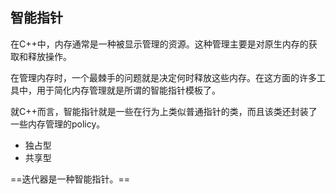 ## 智能指针
在C++中，内存通常是一种被显示管理的资源。这种管理主要是对原生内存的获取和释放操作。

在管理内存时，一个最棘手的问题就是决定何时释放这些内存。在这方面的许多工具中，用于简化内存管理就是所谓的智能指针模板了。

就C++而言，智能指针就是一些在行为上类似普通指针的类，而且该类还封装了一些内存管理的policy。
- 独占型
- 共享型

==迭代器是一种智能指针。==
